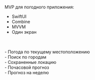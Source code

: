 MVP для погодного приложения: </br>
- SwiftUI </br>
- Combine </br>
- MVVM </br>
- Один экран </br>
</br>
</br>
- Погода по текущему местоположению </br>
- Поиск по городам </br>
- Сохраненные локацию </br>
- Почасовой прогноз </br>
- Прогноз на неделю </br>
